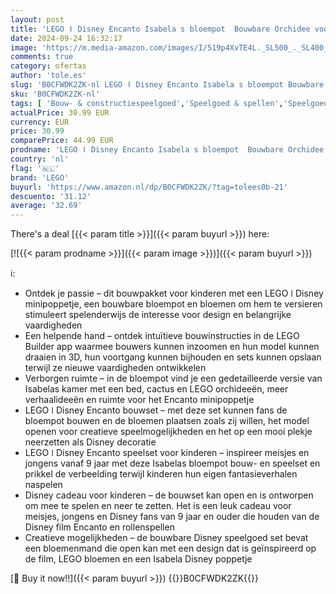 ```yaml
---
layout: post
title: 'LEGO ǀ Disney Encanto Isabela s bloempot  Bouwbare Orchidee voor Kinderen  Decoratie Bouwpakket met Poppetje van een Personage uit de Film  Leuk Cadeau voor Meisjes en Jongens 43237'
date: 2024-09-24 16:32:17
image: 'https://m.media-amazon.com/images/I/519p4XvTE4L._SL500_._SL400_.jpg'
comments: true
category: ofertas
author: 'tole.es'
slug: 'B0CFWDK2ZK-nl LEGO ǀ Disney Encanto Isabela s bloempot Bouwbare Orchidee...'
sku: 'B0CFWDK2ZK-nl'
tags: [ 'Bouw- & constructiespeelgoed','Speelgoed & spellen','Speelgoedbouwsets','lego','🇳🇱', ]
actualPrice: 30.99 EUR
currency: EUR
price: 30.99
comparePrice: 44.99 EUR
prodname: 'LEGO ǀ Disney Encanto Isabela s bloempot  Bouwbare Orchidee voor Kinderen  Decoratie Bouwpakket met Poppetje van een Personage uit de Film  Leuk Cadeau voor Meisjes en Jongens 43237'
country: 'nl'
flag: '🇳🇱'
brand: 'LEGO'
buyurl: 'https://www.amazon.nl/dp/B0CFWDK2ZK/?tag=tolees0b-21'
descuento: '31.12'
average: '32.69'
---
```


There's a deal [{{< param title >}}]({{< param buyurl >}})  here:

[![{{< param prodname >}}]({{< param image >}})]({{< param buyurl >}})

ℹ️:

- Ontdek je passie – dit bouwpakket voor kinderen met een LEGO ǀ Disney minipoppetje, een bouwbare bloempot en bloemen om hem te versieren stimuleert spelenderwijs de interesse voor design en belangrijke vaardigheden
- Een helpende hand – ontdek intuïtieve bouwinstructies in de LEGO Builder app waarmee bouwers kunnen inzoomen en hun model kunnen draaien in 3D, hun voortgang kunnen bijhouden en sets kunnen opslaan terwijl ze nieuwe vaardigheden ontwikkelen
- Verborgen ruimte – in de bloempot vind je een gedetailleerde versie van Isabelas kamer met een bed, cactus en LEGO orchideeën, meer verhaalideeën en ruimte voor het Encanto minipoppetje
- LEGO ǀ Disney Encanto bouwset – met deze set kunnen fans de bloempot bouwen en de bloemen plaatsen zoals zij willen, het model openen voor creatieve speelmogelijkheden en het op een mooi plekje neerzetten als Disney decoratie
- LEGO ǀ Disney Encanto speelset voor kinderen – inspireer meisjes en jongens vanaf 9 jaar met deze Isabelas bloempot bouw- en speelset en prikkel de verbeelding terwijl kinderen hun eigen fantasieverhalen naspelen
- Disney cadeau voor kinderen – de bouwset kan open en is ontworpen om mee te spelen en neer te zetten. Het is een leuk cadeau voor meisjes, jongens en Disney fans van 9 jaar en ouder die houden van de Disney film Encanto en rollenspellen
- Creatieve mogelijkheden – de bouwbare Disney speelgoed set bevat een bloemenmand die open kan met een design dat is geïnspireerd op de film, LEGO bloemen en een Isabela Disney poppetje

[🛒 Buy it now!!]({{< param buyurl >}})
{{<world>}}B0CFWDK2ZK{{</world>}}
